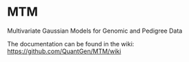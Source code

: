 MTM
===

Multivariate Gaussian Models for Genomic and Pedigree Data

The documentation can be found in the wiki: https://github.com/QuantGen/MTM/wiki
